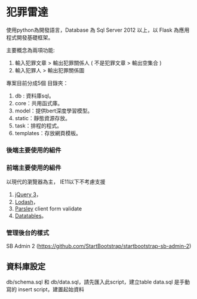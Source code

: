 # 犯罪雷達

使用python為開發語言，Database 為 Sql Server 2012 以上，以 Flask 為應用程式開發基礎框架。

主要概念為兩項功能:
1. 輸入犯罪文章 > 輸出犯罪關係人 ( 不是犯罪文章 > 輸出空集合 )
2. 輸入犯罪人 > 輸出犯罪關係圖

專案目前分成5個 目錄夾：

1. db : 資料庫sql。
2. core：共用函式庫。
3. model：提供bert深度學習模型。
4. static：靜態資源存放。
5. task：排程的程式。
6. templates：存放網頁模板。

### 後端主要使用的組件

### 前端主要使用的組件

以現代的瀏覽器為主， IE11以下不考慮支援

1. [jQuery 3](https://jquery.com/)，
2. [Lodash](https://lodash.com/)，
3. [Parsley](https://parsleyjs.org/) client form validate
5. [Datatables](https://datatables.net/)。

### 管理後台的樣式

SB Admin 2 (https://github.com/StartBootstrap/startbootstrap-sb-admin-2)

## 資料庫設定

db/schema.sql 和 db/data.sql，請先匯入此script，建立table
data.sql 是手動寫的 insert script，建置起始資料

